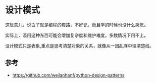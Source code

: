 # 设计模式

这玩意儿，说白了就是编程的套路，不好记，而且学的时候也没什么感觉。

实际上，滥用这种东西可能会增加复杂度和维护难度，多数情况下用不上。

设计模式只是表象,重点是思考清楚对象的关系，就像从一团乱麻中理清楚线。



## 参考

- https://github.com/weilanhanf/python-design-patterns
